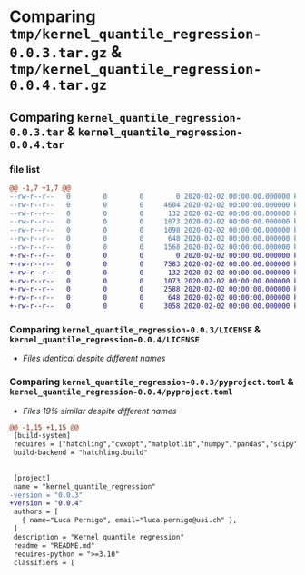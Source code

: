 # Comparing `tmp/kernel_quantile_regression-0.0.3.tar.gz` & `tmp/kernel_quantile_regression-0.0.4.tar.gz`

## Comparing `kernel_quantile_regression-0.0.3.tar` & `kernel_quantile_regression-0.0.4.tar`

### file list

```diff
@@ -1,7 +1,7 @@
--rw-r--r--   0        0        0        0 2020-02-02 00:00:00.000000 kernel_quantile_regression-0.0.3/src/kernel_quantile_regression/__init__.py
--rw-r--r--   0        0        0     4604 2020-02-02 00:00:00.000000 kernel_quantile_regression-0.0.3/src/kernel_quantile_regression/kqr.py
--rw-r--r--   0        0        0      132 2020-02-02 00:00:00.000000 kernel_quantile_regression-0.0.3/.gitignore
--rw-r--r--   0        0        0     1073 2020-02-02 00:00:00.000000 kernel_quantile_regression-0.0.3/LICENSE
--rw-r--r--   0        0        0     1098 2020-02-02 00:00:00.000000 kernel_quantile_regression-0.0.3/README.md
--rw-r--r--   0        0        0      648 2020-02-02 00:00:00.000000 kernel_quantile_regression-0.0.3/pyproject.toml
--rw-r--r--   0        0        0     1568 2020-02-02 00:00:00.000000 kernel_quantile_regression-0.0.3/PKG-INFO
+-rw-r--r--   0        0        0        0 2020-02-02 00:00:00.000000 kernel_quantile_regression-0.0.4/src/kernel_quantile_regression/__init__.py
+-rw-r--r--   0        0        0     7583 2020-02-02 00:00:00.000000 kernel_quantile_regression-0.0.4/src/kernel_quantile_regression/kqr.py
+-rw-r--r--   0        0        0      132 2020-02-02 00:00:00.000000 kernel_quantile_regression-0.0.4/.gitignore
+-rw-r--r--   0        0        0     1073 2020-02-02 00:00:00.000000 kernel_quantile_regression-0.0.4/LICENSE
+-rw-r--r--   0        0        0     2588 2020-02-02 00:00:00.000000 kernel_quantile_regression-0.0.4/README.md
+-rw-r--r--   0        0        0      648 2020-02-02 00:00:00.000000 kernel_quantile_regression-0.0.4/pyproject.toml
+-rw-r--r--   0        0        0     3058 2020-02-02 00:00:00.000000 kernel_quantile_regression-0.0.4/PKG-INFO
```

### Comparing `kernel_quantile_regression-0.0.3/LICENSE` & `kernel_quantile_regression-0.0.4/LICENSE`

 * *Files identical despite different names*

### Comparing `kernel_quantile_regression-0.0.3/pyproject.toml` & `kernel_quantile_regression-0.0.4/pyproject.toml`

 * *Files 19% similar despite different names*

```diff
@@ -1,15 +1,15 @@
 [build-system]
 requires = ["hatchling","cvxopt","matplotlib","numpy","pandas","scipy","scikit-learn","tqdm"]
 build-backend = "hatchling.build"
 
 
 [project]
 name = "kernel_quantile_regression"
-version = "0.0.3"
+version = "0.0.4"
 authors = [
   { name="Luca Pernigo", email="luca.pernigo@usi.ch" },
 ]
 description = "Kernel quantile regression"
 readme = "README.md"
 requires-python = ">=3.10"
 classifiers = [
```

